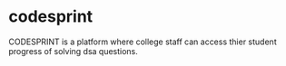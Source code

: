 # codesprint
CODESPRINT is a platform where college staff can access thier student progress of solving dsa questions.
